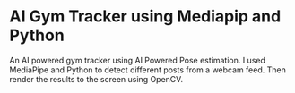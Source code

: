 # AI Gym Tracker using Mediapip and Python

An AI powered gym tracker using AI Powered Pose estimation. I used MediaPipe and Python to detect different posts from a webcam feed. Then render the results to the screen using OpenCV. 
